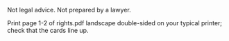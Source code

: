 Not legal advice. Not prepared by a lawyer.

Print page 1-2 of rights.pdf landscape double-sided on your typical printer; check that the cards line up.
